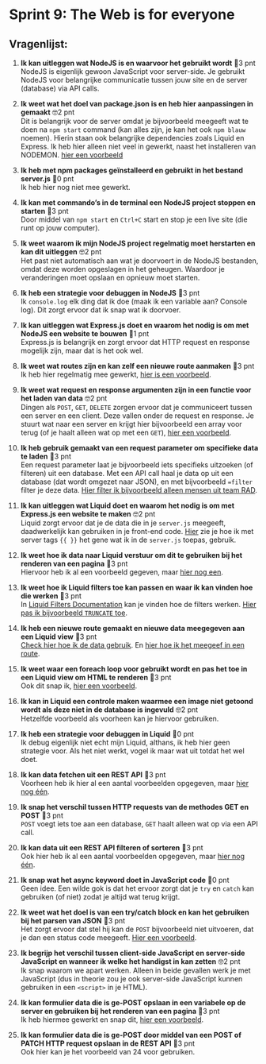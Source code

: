 # Sprint 9: The Web is for everyone

## Vragenlijst:

1. **Ik kan uitleggen wat NodeJS is en waarvoor het gebruikt wordt** 🍗3 pnt  
   NodeJS is eigenlijk gewoon JavaScript voor server-side. Je gebruikt NodeJS voor belangrijke communicatie tussen jouw site en de server (database) via API calls.

2. **Ik weet wat het doel van package.json is en heb hier aanpassingen in gemaakt** 🤓2 pnt  
   Dit is belangrijk voor de server omdat je bijvoorbeeld meegeeft wat te doen na `npm start` command (kan alles zijn, je kan het ook `npm blauw` noemen). Hierin staan ook belangrijke dependencies zoals Liquid en       Express. Ik heb hier alleen niet veel in gewerkt, naast het installeren van NODEMON. [hier een voorbeeld](https://github.com/Lutrian1/the-web-is-for-everyone-interactive-functionality/issues/14)

3. **Ik heb met npm packages geïnstalleerd en gebruikt in het bestand server.js** 🫣0 pnt  
   Ik heb hier nog niet mee gewerkt.

4. **Ik kan met commando’s in de terminal een NodeJS project stoppen en starten** 🍗3 pnt  
   Door middel van `npm start` en `Ctrl+C` start en stop je een live site (die runt op jouw computer).

5. **Ik weet waarom ik mijn NodeJS project regelmatig moet herstarten en kan dit uitleggen** 🤓2 pnt  
   Het past niet automatisch aan wat je doorvoert in de NodeJS bestanden, omdat deze worden opgeslagen in het geheugen. Waardoor je veranderingen moet opslaan en opnieuw moet starten.

6. **Ik heb een strategie voor debuggen in NodeJS** 🍗3 pnt  
   Ik `console.log` elk ding dat ik doe (maak ik een variable aan? Console log). Dit zorgt ervoor dat ik snap wat ik doorvoer.

7. **Ik kan uitleggen wat Express.js doet en waarom het nodig is om met NodeJS een website te bouwen** 🫣1 pnt  
   Express.js is belangrijk en zorgt ervoor dat HTTP request en response mogelijk zijn, maar dat is het ook wel.

8. **Ik weet wat routes zijn en kan zelf een nieuwe route aanmaken** 🍗3 pnt  
   Ik heb hier regelmatig mee gewerkt, [hier is een voorbeeld](https://github.com/Lutrian1/the-web-is-for-everyone-interactive-functionality/blob/b44bcd4fd56e78eb0b76539397e0c31af628329e/server.js#L47-L54).

9. **Ik weet wat request en response argumenten zijn in een functie voor het laden van data** 🤓2 pnt  
   Dingen als `POST`, `GET`, `DELETE` zorgen ervoor dat je communiceert tussen een server en een client. Deze vallen onder de request en response. Je stuurt wat naar een server en krijgt hier bijvoorbeeld een array voor terug (of je haalt alleen wat op met een `GET`), [hier een voorbeeld](https://github.com/Lutrian1/connect-your-tribe-squad-page/blob/ee249a211fb8104629703a56ec8a8b9dc04012b8/server.js#L47-L60).

10. **Ik heb gebruik gemaakt van een request parameter om specifieke data te laden** 🍗3 pnt  
   Een request parameter laat je bijvoorbeeld iets specifieks uitzoeken (of filteren) uit een database. Met een API call haal je data op uit een database (dat wordt omgezet naar JSON), en met bijvoorbeeld `=filter` filter je deze data. [Hier filter ik bijvoorbeeld alleen mensen uit team RAD](https://github.com/Lutrian1/connect-your-tribe-squad-page/blob/ee249a211fb8104629703a56ec8a8b9dc04012b8/server.js#L99).

11. **Ik kan uitleggen wat Liquid doet en waarom het nodig is om met Express.js een website te maken** 🤓2 pnt  
   Liquid zorgt ervoor dat je de data die in je `server.js` meegeeft, daadwerkelijk kan gebruiken in je front-end code. [Hier](https://github.com/Lutrian1/the-web-is-for-everyone-interactive-functionality/blob/b44bcd4fd56e78eb0b76539397e0c31af628329e/views/index.liquid#L36-L47) zie je hoe ik met server tags `{{ }}` het gene wat ik in de `server.js` toepas, gebruik.

12. **Ik weet hoe ik data naar Liquid verstuur om dit te gebruiken bij het renderen van een pagina** 🍗3 pnt  
    Hiervoor heb ik al een voorbeeld gegeven, maar [hier nog een](https://github.com/SuleymanHG/connect-your-tribe-team-squad-page/blob/b94a7b69ee1724f81acf2bb67d80d2db36ffccda/views/statische-main-pages/birthdate.liquid#L9-L19).

13. **Ik weet hoe ik Liquid filters toe kan passen en waar ik kan vinden hoe die werken** 🍗3 pnt  
   In [Liquid Filters Documentation](https://shopify.dev/docs/api/liquid/filters) kan je vinden hoe de filters werken. [Hier pas ik bijvoorbeeld `TRUNCATE` toe](https://github.com/Lutrian1/the-web-is-for-everyone-interactive-functionality/blob/b44bcd4fd56e78eb0b76539397e0c31af628329e/views/index.liquid#L39).

14. **Ik heb een nieuwe route gemaakt en nieuwe data meegegeven aan een Liquid view** 🍗3 pnt  
   [Check hier hoe ik de data gebruik](https://github.com/Lutrian1/the-web-is-for-everyone-interactive-functionality/blob/b44bcd4fd56e78eb0b76539397e0c31af628329e/views/index.liquid#L35-L58). En [hier hoe ik het meegeef in een route](https://github.com/Lutrian1/the-web-is-for-everyone-interactive-functionality/blob/b44bcd4fd56e78eb0b76539397e0c31af628329e/server.js#L42).

15. **Ik weet waar een foreach loop voor gebruikt wordt en pas het toe in een Liquid view om HTML te renderen** 🍗3 pnt  
   Ook dit snap ik, [hier een voorbeeld](https://github.com/Lutrian1/the-web-is-for-everyone-interactive-functionality/blob/b44bcd4fd56e78eb0b76539397e0c31af628329e/views/mygiftpage.liquid#L6-L19).

16. **Ik kan in Liquid een controle maken waarmee een image niet getoond wordt als deze niet in de database is ingevuld** 🤓2 pnt  
    Hetzelfde voorbeeld als voorheen kan je hiervoor gebruiken.

17. **Ik heb een strategie voor debuggen in Liquid** 🫣0 pnt  
   Ik debug eigenlijk niet echt mijn Liquid, althans, ik heb hier geen strategie voor. Als het niet werkt, vogel ik maar wat uit totdat het wel doet.

18. **Ik kan data fetchen uit een REST API** 🍗3 pnt  
    Voorheen heb ik hier al een aantal voorbeelden opgegeven, maar [hier nog één](https://github.com/Lutrian1/the-web-is-for-everyone-interactive-functionality/blob/b44bcd4fd56e78eb0b76539397e0c31af628329e/server.js#L92-L93).

19. **Ik snap het verschil tussen HTTP requests van de methodes GET en POST** 🍗3 pnt  
   `POST` voegt iets toe aan een database, `GET` haalt alleen wat op via een API call.

20. **Ik kan data uit een REST API filteren of sorteren** 🍗3 pnt  
    Ook hier heb ik al een aantal voorbeelden opgegeven, maar [hier nog één](https://github.com/Lutrian1/the-web-is-for-everyone-interactive-functionality/blob/b44bcd4fd56e78eb0b76539397e0c31af628329e/server.js#L75).

21. **Ik snap wat het async keyword doet in JavaScript code** 🫣0 pnt  
   Geen idee. Een wilde gok is dat het ervoor zorgt dat je `try` en `catch` kan gebruiken (of niet) zodat je altijd wat terug krijgt.

22. **Ik weet wat het doel is van een try/catch block en kan het gebruiken bij het parsen van JSON** 🍗3 pnt  
   Het zorgt ervoor dat stel hij kan de `POST` bijvoorbeeld niet uitvoeren, dat je dan een status code meegeeft. [Hier een voorbeeld](https://github.com/Lutrian1/the-web-is-for-everyone-interactive-functionality/blob/b44bcd4fd56e78eb0b76539397e0c31af628329e/server.js#L120-L147).

23. **Ik begrijp het verschil tussen client-side JavaScript en server-side JavaScript en wanneer ik welke het handigst in kan zetten** 🤓2 pnt  
   Ik snap waarom we apart werken. Alleen in beide gevallen werk je met JavaScript (dus in theorie zou je ook server-side JavaScript kunnen gebruiken in een `<script>` in je HTML).

24. **Ik kan formulier data die is ge-POST opslaan in een variabele op de server en gebruiken bij het renderen van een pagina** 🍗3 pnt  
   Ik heb hiermee gewerkt en snap dit, [hier een voorbeeld](https://github.com/Lutrian1/the-web-is-for-everyone-interactive-functionality/blob/b44bcd4fd56e78eb0b76539397e0c31af628329e/server.js#L71-L103).

25. **Ik kan formulier data die is ge-POST door middel van een POST of PATCH HTTP request opslaan in de REST API** 🍗3 pnt  
   Ook hier kan je het voorbeeld van 24 voor gebruiken.
